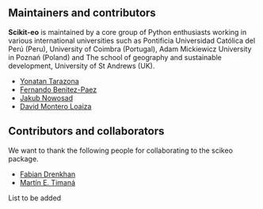 ## **Maintainers and contributors**

**Scikit-eo** is maintained by a core group of Python enthusiasts working in various international universities such as Pontificia Universidad Católica del Perú (Peru), University of Coimbra (Portugal), Adam Mickiewicz University in Poznań (Poland) and The school of geography and sustainable development, University of St Andrews (UK).

- [Yonatan Tarazona](https://github.com/yotarazona)
- [Fernando Benitez-Paez](https://github.com/mfbenitezp)
- [Jakub Nowosad](https://github.com/Nowosad)
- [David Montero Loaiza](https://github.com/davemlz)

## **Contributors and collaborators**

We want to thank the following people for collaborating to the scikeo package.

- [Fabian Drenkhan](https://orcid.org/0000-0002-9443-9596)
- [Martín E. Timaná](https://orcid.org/0000-0003-1559-4449)

List to be added
